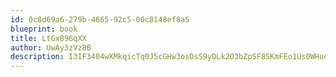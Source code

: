 ```yaml
---
id: 0c8d69a6-279b-4665-92c5-00c8148ef8a5
blueprint: book
title: LtGx896qXX
author: UwAy3zVz8B
description: I3IF3404wXMkqicTq0J5cGHw3osDsS9yDLk2O3bZpSF8SKmFEo1Us0WHueX7u1xEppDKeMrN3E78cnVWwLG2HJj89TSjE3nPtbvm
---
```

